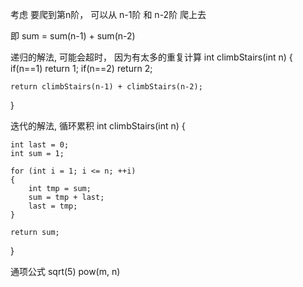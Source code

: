 
考虑 要爬到第n阶， 可以从 n-1阶 和 n-2阶 爬上去

即 sum = sum(n-1) + sum(n-2)



递归的解法, 可能会超时， 因为有太多的重复计算
int climbStairs(int n) {
    if(n==1)
        return 1;
    if(n==2)
        return 2;

    return climbStairs(n-1) + climbStairs(n-2);
}


迭代的解法, 循环累积
int climbStairs(int n) {

    int last = 0;
    int sum = 1;

    for (int i = 1; i <= n; ++i)
    {
        int tmp = sum;
        sum = tmp + last;
        last = tmp;
    }

    return sum;
}


通项公式
sqrt(5)
pow(m, n)
